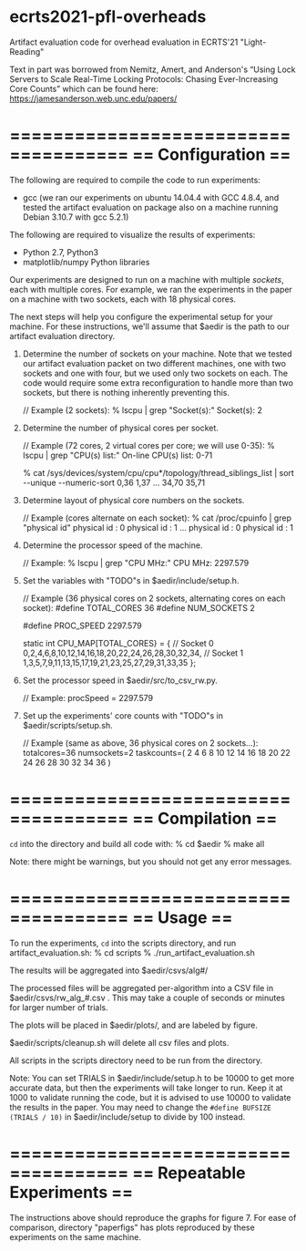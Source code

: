 # ecrts2021-pfl-overheads
Artifact evaluation code for overhead evaluation in ECRTS'21 "Light-Reading" 

Text in part was borrowed from Nemitz, Amert, and Anderson's 
“Using Lock Servers to Scale Real-Time Locking Protocols: Chasing Ever-Increasing Core Counts” 
which can be found here: https://jamesanderson.web.unc.edu/papers/

=====================================
== Configuration                   ==
=====================================

The following are required to compile the code to run experiments:
* gcc (we ran our experiments on ubuntu 14.04.4 with GCC 4.8.4,
       and tested the artifact evaluation on package also on a machine
       running Debian 3.10.7 with gcc 5.2.1)

The following are required to visualize the results of experiments:
* Python 2.7, Python3
* matplotlib/numpy Python libraries

Our experiments are designed to run on a machine with multiple *sockets*,
each with multiple cores.  For example, we ran the experiments in the paper
on a machine with two sockets, each with 18 physical cores.

The next steps will help you configure the experimental setup for your machine.
For these instructions, we'll assume that $aedir is the path to our
artifact evaluation directory.

1. Determine the number of sockets on your machine.  Note that we tested
   our artifact evaluation packet on two different machines, one with two
   sockets and one with four, but we used only two sockets on each.  The
   code would require some extra reconfiguration to handle more than two
   sockets, but there is nothing inherently preventing this.

    // Example (2 sockets):
    % lscpu | grep "Socket(s):"
    Socket(s):             2

2. Determine the number of physical cores per socket.

    // Example (72 cores, 2 virtual cores per core; we will use 0-35):
    % lscpu | grep "CPU(s) list:"
    On-line CPU(s) list:   0-71

    % cat /sys/devices/system/cpu/cpu*/topology/thread_siblings_list | sort --unique --numeric-sort
    0,36
    1,37
    ...
    34,70
    35,71

3. Determine layout of physical core numbers on the sockets.

    // Example (cores alternate on each socket):
    % cat /proc/cpuinfo | grep "physical id"
    physical id     : 0
    physical id     : 1
    ...
    physical id     : 0
    physical id     : 1

4. Determine the processor speed of the machine.

    // Example:
    % lscpu | grep "CPU MHz:"
    CPU MHz:               2297.579

5. Set the variables with "TODO"s in $aedir/include/setup.h.

    // Example (36 physical cores on 2 sockets, alternating cores on each socket):
    #define TOTAL_CORES 36
    #define NUM_SOCKETS 2

    #define PROC_SPEED 2297.579

    static int CPU_MAP[TOTAL_CORES} = {
        // Socket 0
        0,2,4,6,8,10,12,14,16,18,20,22,24,26,28,30,32,34,
        // Socket 1
        1,3,5,7,9,11,13,15,17,19,21,23,25,27,29,31,33,35
    };

6. Set the processor speed in $aedir/src/to_csv_rw.py.

    // Example:
    procSpeed = 2297.579

7. Set up the experiments' core counts with "TODO"s in $aedir/scripts/setup.sh.

    // Example (same as above, 36 physical cores on 2 sockets...):
    totalcores=36
    numsockets=2
    taskcounts=( 2 4 6 8 10 12 14 16 18 20 22 24 26 28 30 32 34 36 )


=====================================
== Compilation                     ==
=====================================

`cd` into the directory and build all code with:
    % cd $aedir
    % make all

Note: there might be warnings, but you should not get any error messages.

=====================================
== Usage                           ==
=====================================

To run the experiments, `cd` into the scripts directory, and run
artifact_evaluation.sh:
    % cd scripts
    % ./run_artifact_evaluation.sh

The results will be aggregated into $aedir/csvs/alg#/

The processed files will be aggregated per-algorithm into a CSV file
in $aedir/csvs/rw_alg_#.csv . This may take a couple of seconds or 
minutes for larger number of trials.

The plots will be placed in $aedir/plots/, and are labeled
by figure.

$aedir/scripts/cleanup.sh will delete all csv files and plots.

All scripts in the scripts directory need to be run from the directory.

Note: You can set TRIALS in $aedir/include/setup.h to be 10000 to get more
accurate data, but then the experiments will take longer to run.  Keep it
at 1000 to validate running the code, but it is advised to use 10000 to
validate the results in the paper. You may need to change the `#define BUFSIZE (TRIALS / 10)`
in $aedir/include/setup to divide by 100 instead.

=====================================
== Repeatable Experiments          ==
=====================================

The instructions above should reproduce the graphs for figure 7.
For ease of comparison, directory "paperfigs" has plots reproduced by these experiments on the same machine.
